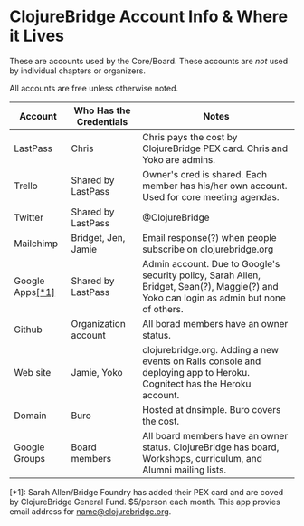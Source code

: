 # ClojureBridge Account Info & Where it Lives

These are accounts used by the Core/Board. These accounts are *not* used by individual chapters or organizers.

All accounts are free unless otherwise noted.

| Account | Who Has the Credentials | Notes |
|---------|-------------------------|-------|
| LastPass | Chris                  | Chris pays the cost by ClojureBridge PEX card. Chris and Yoko are admins. |
| Trello  | Shared by LastPass      | Owner's cred is shared. Each member has his/her own account. Used for core meeting agendas. |
| Twitter | Shared by LastPass      | @ClojureBridge |
| Mailchimp | Bridget, Jen, Jamie    | Email response(?) when people subscribe on clojurebridge.org |
| Google Apps[[*1]](#googleapps) | Shared by LastPass  | Admin account. Due to Google's security policy, Sarah Allen, Bridget, Sean(?), Maggie(?) and Yoko can login as admin but none of others. |
| Github | Organization account     | All borad members have an owner status. |
| Web site | Jamie, Yoko | clojurebridge.org. Adding a new events on Rails console and deploying app to Heroku. Cognitect has the Heroku account. |
| Domain | Buro | Hosted at dnsimple. Buro covers the cost. |
| Google Groups | Board members | All board members have an owner status. ClojureBridge has board, Workshops, curriculum, and Alumni mailing lists.|
 


<a name="googleapps">[*1]</a>:
Sarah Allen/Bridge Foundry has added their PEX card and are coved by ClojureBridge General Fund. $5/person each month.
This app provies email address for name@clojurebridge.org.
